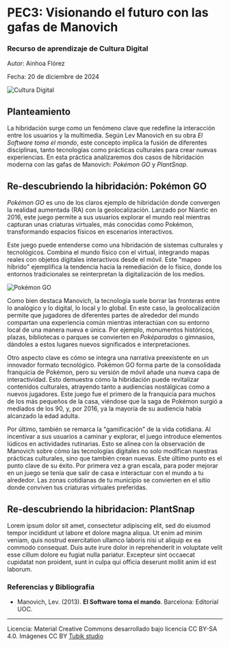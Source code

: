 # PEC3: Visionando el futuro con las gafas de Manovich 

### Recurso de aprendizaje de Cultura Digital 


Autor: Ainhoa Flórez


Fecha: 20 de diciembre de 2024

![Cultura Digital](https://miro.medium.com/max/1400/0*9PyyNvrO2PcD3KuU.png) 



## Planteamiento


La hibridación surge como un fenómeno clave que redefine la interacción entre los usuarios y la multimedia. Según Lev Manovich en su obra _El Software toma el mando_, este concepto implica la fusión de diferentes disciplinas, tanto tecnologías como prácticas culturales para crear nuevas experiencias. En esta práctica analizaremos dos casos de hibridación moderna con las gafas de Manovich: _Pokémon GO_ y _PlantSnap_.


## Re-descubriendo la hibridación: Pokémon GO

_Pokémon GO_ es uno de los claros ejemplo de hibridación donde convergen la realidad aumentada (RA) con la geolocalización. Lanzado por Niantic en 2016, este juego permite a sus usuarios explorar el mundo real mientras capturan unas criaturas virtuales, más conocidas como Pokémon, transformando espacios físicos en escenarios interactivos.

Este  juego puede entenderse como una hibridación de sistemas culturales y tecnológicos. Combina el mundo físico con el virtual, integrando mapas reales con objetos digitales interactivos desde el móvil. Este "mapeo híbrido" ejemplifica la tendencia hacia la remediación de lo físico, donde los entornos tradicionales se reinterpretan la digitalización de los medios.

![Pokémon GO](https://lh3.googleusercontent.com/RGShDyVofSODXIJ0eQ9umAID8tCw9KdqBFrtgCEdrxjJijG1qZBryfECP9IRV1MOJhCk4Za4VYB34DE-hnPesZNNVYMwgHKs9KrNue3LNJRJuw=e365-w1920)

Como bien destaca Manovich, la tecnología suele borrar las fronteras entre lo analógico y lo digital, lo local y lo global. En este caso, la geolocalización permite que jugadores de diferentes partes de alrededor del mundo compartan una experiencia común mientras interactúan con su entorno local de una manera nueva e única. Por ejemplo, monumentos históricos, plazas, bibliotecas o parques se convierten en _Poképaradas_ o gimnasios, dándoles a estos lugares nuevos significados e interpretaciones.

Otro aspecto clave es cómo se integra una narrativa preexistente en un innovador formato tecnológico. Pokémon GO forma parte de la consolidada franquicia de Pokémon, pero su versión de móvil añade una nueva capa de interactividad. Esto demuestra cómo la hibridación puede revitalizar contenidos culturales, atrayendo tanto a audiencias nostálgicas como a nuevos jugadores. Este juego fue el primero de la franquicia para muchos de los más pequeños de la casa, viéndose que la saga de Pokémon surgió a mediados de los 90, y, por 2016, ya la mayoría de su audiencia había alcanzado la edad adulta.

Por último, también se remarca la "gamificación" de la vida cotidiana. Al incentivar a sus usuarios a caminar y explorar, el juego introduce elementos lúdicos en actividades rutinarias. Esto se alinea con la observación de Manovich sobre cómo las tecnologías digitales no solo modifican nuestras prácticas culturales, sino que también crean nuevas. Este último punto es el punto clave de su éxito. Por primera vez a gran escala, para poder mejorar en un juego se tenía que salir de casa e interactuar con el mundo a tu alrededor. Las zonas cotidianas de tu municipio se convierten en el sitio donde conviven tus criaturas virtuales preferidas.


## Re-descubriendo la hibridacion: PlantSnap

Lorem ipsum dolor sit amet, consectetur adipiscing elit, sed do eiusmod tempor incididunt ut labore et dolore magna aliqua. Ut enim ad minim veniam, quis nostrud exercitation ullamco laboris nisi ut aliquip ex ea commodo consequat. Duis aute irure dolor in reprehenderit in voluptate velit esse cillum dolore eu fugiat nulla pariatur. Excepteur sint occaecat cupidatat non proident, sunt in culpa qui officia deserunt mollit anim id est laborum.


### Referencias y Bibliografía

* Manovich, Lev. (2013). **El Software toma el mando**. Barcelona: Editorial UOC. 


----

Licencia: Material Creative Commons desarrollado bajo licencia CC BY-SA 4.0. Imágenes CC BY [Tubik studio](https://blog.tubikstudio.com/how-to-create-original-flat-illustrations-designers-tips/) 
